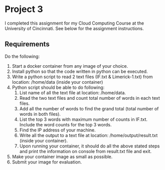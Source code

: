 # Project 3
I completed this assignment for my Cloud Computing Course at the University of Cincinnati. See below for the assignment instructions.

## Requirements
Do the following:
1. Start a docker container from any image of your choice.
2. Install python so that the code written in python can be executed.
3. Write a python script to read 2 text files (IF.txt & Limerick-1.txt) from location:
/home/data (inside your container)
4. Python script should be able to do following:
   1. List name of all the text file at location: /home/data.
   2. Read the two text files and count total number of words in each text files.
   3. Add all the number of words to find the grand total (total number of words in
both files).
   4. List the top 3 words with maximum number of counts in IF.txt. Include the word
counts for the top 3 words.
   5. Find the IP address of your machine.
   6. Write all the output to a text file at location: /home/output/result.txt (inside
your container).
   7. Upon running your container, it should do all the above stated steps and print
the information on console from result.txt file and exit.
5. Make your container image as small as possible.
6. Submit your image for evaluation.
